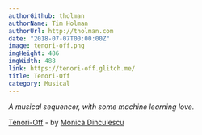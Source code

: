 ```yaml
---
authorGithub: tholman
authorName: Tim Holman
authorUrl: http://tholman.com
date: "2018-07-07T00:00:00Z"
image: tenori-off.png
imgHeight: 486
imgWidth: 488
link: https://tenori-off.glitch.me/
title: Tenori-Off
category: Musical
---
```


_A musical sequencer, with some machine learning love._

[Tenori-Off](https://tenori-off.glitch.me/) - by [Monica Dinculescu](https://meowni.ca/)

